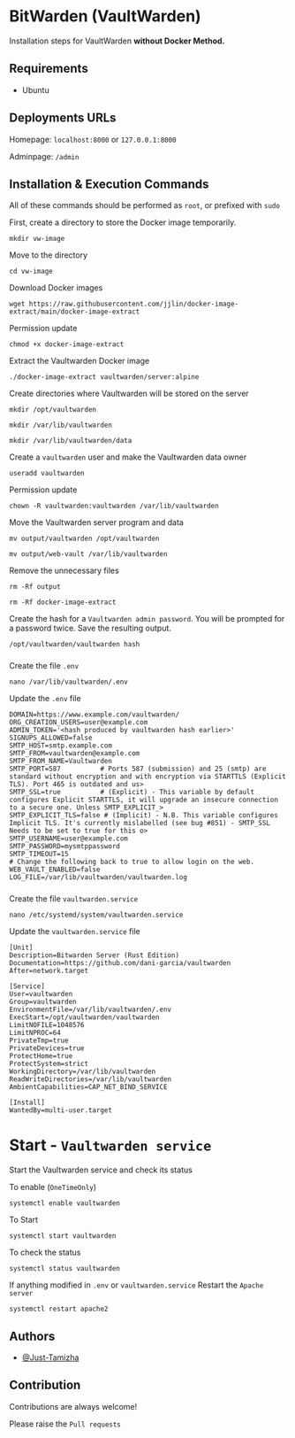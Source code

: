 
# BitWarden (VaultWarden)

Installation steps for VaultWarden **without Docker Method.**

## Requirements

- Ubuntu

## Deployments URLs

Homepage: `localhost:8000` or `127.0.0.1:8000`

Adminpage: `/admin`

## Installation & Execution Commands

All of these commands should be performed as `root`, or prefixed with `sudo`

First, create a directory to store the Docker image temporarily.

```
mkdir vw-image
```
Move to the directory
```
cd vw-image
```
Download Docker images
```
wget https://raw.githubusercontent.com/jjlin/docker-image-extract/main/docker-image-extract
```
Permission update
```
chmod +x docker-image-extract
```
Extract the Vaultwarden Docker image
```
./docker-image-extract vaultwarden/server:alpine
```
Create directories where Vaultwarden will be stored on the server
```
mkdir /opt/vaultwarden
```
```
mkdir /var/lib/vaultwarden
```
```
mkdir /var/lib/vaultwarden/data
```
Create a `vaultwarden` user and make the Vaultwarden data owner
```
useradd vaultwarden
```
Permission update
```
chown -R vaultwarden:vaultwarden /var/lib/vaultwarden
```
Move the Vaultwarden server program and data
```
mv output/vaultwarden /opt/vaultwarden
```
```
mv output/web-vault /var/lib/vaultwarden
```
Remove the unnecessary files
```
rm -Rf output
```
```
rm -Rf docker-image-extract
```
Create the hash for a `Vaultwarden admin password`. You will be prompted for a password twice. Save the resulting output.
```
/opt/vaultwarden/vaultwarden hash
```
###
Create the file `.env`
```
nano /var/lib/vaultwarden/.env
```
Update the `.env` file
```
DOMAIN=https://www.example.com/vaultwarden/
ORG_CREATION_USERS=user@example.com
ADMIN_TOKEN='<hash produced by vaultwarden hash earlier>'
SIGNUPS_ALLOWED=false
SMTP_HOST=smtp.example.com
SMTP_FROM=vaultwarden@example.com
SMTP_FROM_NAME=Vaultwarden
SMTP_PORT=587          # Ports 587 (submission) and 25 (smtp) are standard without encryption and with encryption via STARTTLS (Explicit TLS). Port 465 is outdated and us>
SMTP_SSL=true          # (Explicit) - This variable by default configures Explicit STARTTLS, it will upgrade an insecure connection to a secure one. Unless SMTP_EXPLICIT_>
SMTP_EXPLICIT_TLS=false # (Implicit) - N.B. This variable configures Implicit TLS. It's currently mislabelled (see bug #851) - SMTP_SSL Needs to be set to true for this o>
SMTP_USERNAME=user@example.com
SMTP_PASSWORD=mysmtppassword
SMTP_TIMEOUT=15
# Change the following back to true to allow login on the web.
WEB_VAULT_ENABLED=false
LOG_FILE=/var/lib/vaultwarden/vaultwarden.log

```
###
Create the file `vaultwarden.service`
```
nano /etc/systemd/system/vaultwarden.service
```
Update the `vaultwarden.service` file
```
[Unit]
Description=Bitwarden Server (Rust Edition)
Documentation=https://github.com/dani-garcia/vaultwarden
After=network.target

[Service]
User=vaultwarden
Group=vaultwarden
EnvironmentFile=/var/lib/vaultwarden/.env
ExecStart=/opt/vaultwarden/vaultwarden
LimitNOFILE=1048576
LimitNPROC=64
PrivateTmp=true
PrivateDevices=true
ProtectHome=true
ProtectSystem=strict
WorkingDirectory=/var/lib/vaultwarden
ReadWriteDirectories=/var/lib/vaultwarden
AmbientCapabilities=CAP_NET_BIND_SERVICE

[Install]
WantedBy=multi-user.target
```

# Start - `Vaultwarden service`

Start the Vaultwarden service and check its status

To enable (`OneTimeOnly`)
```
systemctl enable vaultwarden
```
To Start
```
systemctl start vaultwarden
```
To check the status
```
systemctl status vaultwarden
```
If anything modified in `.env` or `vaultwarden.service` Restart the `Apache server`
```
systemctl restart apache2
```

## Authors

- [@Just-Tamizha](https://www.github.com/Just-Tamizha)

## Contribution

Contributions are always welcome!

Please raise the `Pull requests`

